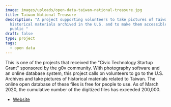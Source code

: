 ```yaml
---
image: images/uploads/open-data-taiwan-national-treasure.jpg
title: Taiwan National Treasure
description: "A project supporting volunteers to take pictures of Taiwanese
  historical materials archived in the U.S. and to make them accessible to the
  public "
draft: false
type: project
tags:
  - open data
---
```

This is one of the projects that received the "Civic Technology Startup Grant" sponsored by the g0v community. With photography software and an online database system, this project calls on volunteers to go to the U.S. Archives and take pictures of historical materials related to Taiwan. The online open database of these files is free for people to use. As of March 2020, the cumulative number of the digitized files has exceeded 200,000.

- [Website](https://www.nationaltreasure.tw/)